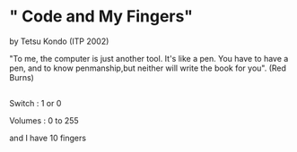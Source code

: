 # " Code and My Fingers"  

by Tetsu Kondo (ITP 2002)
 
 "To me, the computer is just another tool. It's like a pen. You have to have a pen, and to know penmanship,but neither will write the book for you". (Red Burns)
 
##  

Switch : 1 or 0 

Volumes : 0 to 255 

and I have 10 fingers

